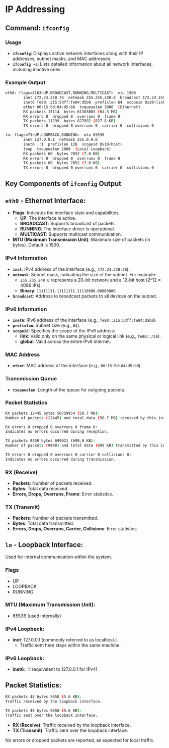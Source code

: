 # IP Addressing

## Command: `ifconfig`

### Usage

- **`ifconfig`**: Displays active network interfaces along with their IP addresses, subnet masks, and MAC addresses.
- **`ifconfig -a`**: Lists detailed information about all network interfaces, including inactive ones.

### Example Output

```bash
eth0: flags=4163<UP,BROADCAST,RUNNING,MULTICAST>  mtu 1500
        inet 172.24.240.76  netmask 255.255.240.0  broadcast 172.24.255.255
        inet6 fe80::215:5dff:fe04:d5b0  prefixlen 64  scopeid 0x20<link>
        ether 00:15:5d:04:d5:b0  txqueuelen 1000  (Ethernet)
        RX packets 15114  bytes 61383003 (61.3 MB)
        RX errors 0  dropped 0  overruns 0  frame 0
        TX packets 11239  bytes 827892 (827.8 KB)
        TX errors 0  dropped 0 overruns 0  carrier 0  collisions 0

lo: flags=73<UP,LOOPBACK,RUNNING>  mtu 65536
        inet 127.0.0.1  netmask 255.0.0.0
        inet6 ::1  prefixlen 128  scopeid 0x10<host>
        loop  txqueuelen 1000  (Local Loopback)
        RX packets 60  bytes 7052 (7.0 KB)
        RX errors 0  dropped 0  overruns 0  frame 0
        TX packets 60  bytes 7052 (7.0 KB)
        TX errors 0  dropped 0 overruns 0  carrier 0  collisions 0
```
## Key Components of `ifconfig` Output

## `eth0` - Ethernet Interface:

- **Flags**: Indicates the interface state and capabilities.
  - **UP**: The interface is active.
  - **BROADCAST**: Supports broadcast of packets.
  - **RUNNING**: The interface driver is operational.
  - **MULTICAST**: Supports multicast communication.
- **MTU (Maximum Transmission Unit)**: Maximum size of packets (in bytes). Default is 1500.

### IPv4 Information

- **`inet`**: IPv4 address of the interface (e.g., `172.24.240.76`).
- **`netmask`**: Subnet mask, indicating the size of the subnet. For example:
  - `255.255.240.0` represents a 20-bit network and a 12-bit host (2^12 = 4096 IPs).
  - **Binary**: `11111111.11111111.11110000.00000000`.
- **`broadcast`**: Address to broadcast packets to all devices on the subnet.

### IPv6 Information

- **`inet6`**: IPv6 address of the interface (e.g., `fe80::215:5dff:fe04:d5b0`).
- **`prefixlen`**: Subnet size (e.g., `64`).
- **`scopeid`**: Specifies the scope of the IPv6 address:
  - **link**: Valid only on the same physical or logical link (e.g., `fe80::/10`).
  - **global**: Valid across the entire IPv6 internet.

### MAC Address

- **`ether`**: MAC address of the interface (e.g., `00:15:5d:04:d5:b0`).

### Transmission Queue

- **`txqueuelen`**: Length of the queue for outgoing packets.

### Packet Statistics

```bash
RX packets 12445 bytes 50759954 (50.7 MB):
Number of packets (12445) and total data (50.7 MB) received by this interface.

RX errors 0 dropped 0 overruns 0 frame 0:
Indicates no errors occurred during reception.

TX packets 9490 bytes 699021 (699.0 KB):
Number of packets (9490) and total data (699 KB) transmitted by this interface.

TX errors 0 dropped 0 overruns 0 carrier 0 collisions 0:
Indicates no errors occurred during transmission.
```

### RX (Receive)

- **Packets**: Number of packets received.
- **Bytes**: Total data received.
- **Errors, Drops, Overruns, Frame**: Error statistics.

### TX (Transmit)

- **Packets**: Number of packets transmitted.
- **Bytes**: Total data transmitted.
- **Errors, Drops, Overruns, Carrier, Collisions**: Error statistics.


## `lo` - Loopback Interface:

Used for internal communication within the system.

### Flags
- UP
- LOOPBACK
- RUNNING

### MTU (Maximum Transmission Unit):
- 65536 (used internally)

### IPv4 Loopback:
- **inet**: 127.0.0.1 (commonly referred to as localhost.)
  - Traffic sent here stays within the same machine.

### IPv6 Loopback:
- **inet6**: ::1 (equivalent to 127.0.0.1 for IPv4)

## Packet Statistics:
```bash
RX packets 48 bytes 5650 (5.6 KB):
Traffic received by the loopback interface.

TX packets 48 bytes 5650 (5.6 KB):
Traffic sent over the loopback interface.
```
- **RX (Receive)**: Traffic received by the loopback interface.
- **TX (Transmit)**: Traffic sent over the loopback interface.

No errors or dropped packets are reported, as expected for local traffic.
